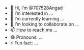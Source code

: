 - 👋 Hi, I’m @707528Angad
- 👀 I’m interested in ...
- 🌱 I’m currently learning ...
- 💞️ I’m looking to collaborate on ...
- 📫 How to reach me ...
- 😄 Pronouns: ...
- ⚡ Fun fact: ...

<!---
707528Angad/707528Angad is a ✨ special ✨ repository because its `README.md` (this file) appears on your GitHub profile.
You can click the Preview link to take a look at your changes.
--->
